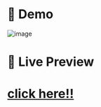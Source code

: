 <h1>📄 Demo </h1>

![image](https://github.com/user-attachments/assets/bc40fa23-ab89-4c76-80db-d01422de2618)

<h1>🔗 Live Preview </h1>

# <a href = "https://a-plastic-ocean-git-main-akashs-projects-14021498.vercel.app/"> click here!! </a>


